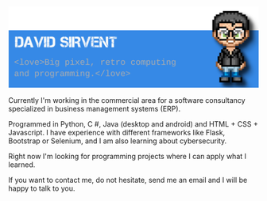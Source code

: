 <!-- ### Hi there 👋. I'm David -->
<img src="https://raw.githubusercontent.com/davidsirvent/davidsirvent/main/github_banner.png" alt="David Sirvent alongside a pixel illustration of David">

Currently I'm working in the commercial area for a software consultancy specialized in business management systems (ERP).

Programmed in Python, C #, Java (desktop and android) and HTML + CSS + Javascript. I have experience with different frameworks like Flask, Bootstrap or Selenium, and I am also learning about cybersecurity.

Right now I'm looking for programming projects where I can apply what I learned.

If you want to contact me, do not hesitate, send me an email and I will be happy to talk to you.

<!--
**davidsirvent/davidsirvent** is a ✨ _special_ ✨ repository because its `README.md` (this file) appears on your GitHub profile.

Here are some ideas to get you started:

- 🔭 I’m currently working on ...
- 🌱 I’m currently learning ...
- 👯 I’m looking to collaborate on ...
- 🤔 I’m looking for help with ...
- 💬 Ask me about ...
- 📫 How to reach me: ...
- 😄 Pronouns: ...
- ⚡ Fun fact: ...
-->
